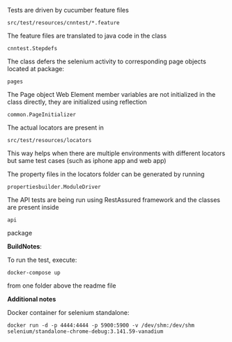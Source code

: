 Tests are driven by cucumber feature files 

`src/test/resources/cnntest/*.feature`

The feature files are translated to java code in the class

`cnntest.Stepdefs`

The class defers the selenium activity to corresponding page objects located at package:

`pages`

The Page object Web Element member variables are not initialized in the class directly, they are initialized using reflection

`common.PageInitializer`

The actual locators are present in 

`src/test/resources/locators`

This way helps when there are multiple environments with different locators but same test cases (such as iphone app and web app)

The property files in the locators folder can be generated by running

`propertiesbuilder.ModuleDriver`

The API tests are being run using RestAssured framework and the classes are present inside

`api`

package

**BuildNotes**:

To run the test, execute:

`docker-compose up`

from one folder above the readme file

**Additional notes**

Docker container for selenium standalone: 

`docker run -d -p 4444:4444 -p 5900:5900 -v /dev/shm:/dev/shm selenium/standalone-chrome-debug:3.141.59-vanadium`